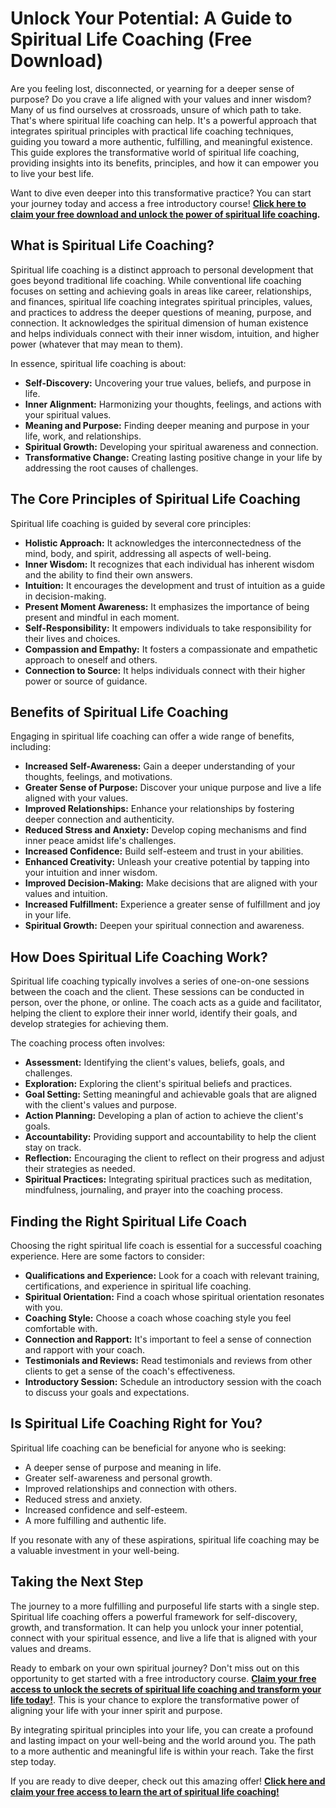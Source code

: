 # Unlock Your Potential: A Guide to Spiritual Life Coaching (Free Download)

Are you feeling lost, disconnected, or yearning for a deeper sense of purpose? Do you crave a life aligned with your values and inner wisdom? Many of us find ourselves at crossroads, unsure of which path to take. That's where spiritual life coaching can help. It's a powerful approach that integrates spiritual principles with practical life coaching techniques, guiding you toward a more authentic, fulfilling, and meaningful existence. This guide explores the transformative world of spiritual life coaching, providing insights into its benefits, principles, and how it can empower you to live your best life.

Want to dive even deeper into this transformative practice? You can start your journey today and access a free introductory course! **[Click here to claim your free download and unlock the power of spiritual life coaching](https://udemywork.com/spiritual-life-coaching).**

## What is Spiritual Life Coaching?

Spiritual life coaching is a distinct approach to personal development that goes beyond traditional life coaching. While conventional life coaching focuses on setting and achieving goals in areas like career, relationships, and finances, spiritual life coaching integrates spiritual principles, values, and practices to address the deeper questions of meaning, purpose, and connection. It acknowledges the spiritual dimension of human existence and helps individuals connect with their inner wisdom, intuition, and higher power (whatever that may mean to them).

In essence, spiritual life coaching is about:

*   **Self-Discovery:** Uncovering your true values, beliefs, and purpose in life.
*   **Inner Alignment:** Harmonizing your thoughts, feelings, and actions with your spiritual values.
*   **Meaning and Purpose:** Finding deeper meaning and purpose in your life, work, and relationships.
*   **Spiritual Growth:** Developing your spiritual awareness and connection.
*   **Transformative Change:** Creating lasting positive change in your life by addressing the root causes of challenges.

## The Core Principles of Spiritual Life Coaching

Spiritual life coaching is guided by several core principles:

*   **Holistic Approach:** It acknowledges the interconnectedness of the mind, body, and spirit, addressing all aspects of well-being.
*   **Inner Wisdom:** It recognizes that each individual has inherent wisdom and the ability to find their own answers.
*   **Intuition:** It encourages the development and trust of intuition as a guide in decision-making.
*   **Present Moment Awareness:** It emphasizes the importance of being present and mindful in each moment.
*   **Self-Responsibility:** It empowers individuals to take responsibility for their lives and choices.
*   **Compassion and Empathy:** It fosters a compassionate and empathetic approach to oneself and others.
*   **Connection to Source:** It helps individuals connect with their higher power or source of guidance.

## Benefits of Spiritual Life Coaching

Engaging in spiritual life coaching can offer a wide range of benefits, including:

*   **Increased Self-Awareness:** Gain a deeper understanding of your thoughts, feelings, and motivations.
*   **Greater Sense of Purpose:** Discover your unique purpose and live a life aligned with your values.
*   **Improved Relationships:** Enhance your relationships by fostering deeper connection and authenticity.
*   **Reduced Stress and Anxiety:** Develop coping mechanisms and find inner peace amidst life's challenges.
*   **Increased Confidence:** Build self-esteem and trust in your abilities.
*   **Enhanced Creativity:** Unleash your creative potential by tapping into your intuition and inner wisdom.
*   **Improved Decision-Making:** Make decisions that are aligned with your values and intuition.
*   **Increased Fulfillment:** Experience a greater sense of fulfillment and joy in your life.
*   **Spiritual Growth:** Deepen your spiritual connection and awareness.

## How Does Spiritual Life Coaching Work?

Spiritual life coaching typically involves a series of one-on-one sessions between the coach and the client. These sessions can be conducted in person, over the phone, or online. The coach acts as a guide and facilitator, helping the client to explore their inner world, identify their goals, and develop strategies for achieving them.

The coaching process often involves:

*   **Assessment:** Identifying the client's values, beliefs, goals, and challenges.
*   **Exploration:** Exploring the client's spiritual beliefs and practices.
*   **Goal Setting:** Setting meaningful and achievable goals that are aligned with the client's values and purpose.
*   **Action Planning:** Developing a plan of action to achieve the client's goals.
*   **Accountability:** Providing support and accountability to help the client stay on track.
*   **Reflection:** Encouraging the client to reflect on their progress and adjust their strategies as needed.
*   **Spiritual Practices:** Integrating spiritual practices such as meditation, mindfulness, journaling, and prayer into the coaching process.

## Finding the Right Spiritual Life Coach

Choosing the right spiritual life coach is essential for a successful coaching experience. Here are some factors to consider:

*   **Qualifications and Experience:** Look for a coach with relevant training, certifications, and experience in spiritual life coaching.
*   **Spiritual Orientation:** Find a coach whose spiritual orientation resonates with you.
*   **Coaching Style:** Choose a coach whose coaching style you feel comfortable with.
*   **Connection and Rapport:** It's important to feel a sense of connection and rapport with your coach.
*   **Testimonials and Reviews:** Read testimonials and reviews from other clients to get a sense of the coach's effectiveness.
*   **Introductory Session:** Schedule an introductory session with the coach to discuss your goals and expectations.

## Is Spiritual Life Coaching Right for You?

Spiritual life coaching can be beneficial for anyone who is seeking:

*   A deeper sense of purpose and meaning in life.
*   Greater self-awareness and personal growth.
*   Improved relationships and connection with others.
*   Reduced stress and anxiety.
*   Increased confidence and self-esteem.
*   A more fulfilling and authentic life.

If you resonate with any of these aspirations, spiritual life coaching may be a valuable investment in your well-being.

## Taking the Next Step

The journey to a more fulfilling and purposeful life starts with a single step. Spiritual life coaching offers a powerful framework for self-discovery, growth, and transformation. It can help you unlock your inner potential, connect with your spiritual essence, and live a life that is aligned with your values and dreams.

Ready to embark on your own spiritual journey? Don't miss out on this opportunity to get started with a free introductory course. **[Claim your free access to unlock the secrets of spiritual life coaching and transform your life today!](https://udemywork.com/spiritual-life-coaching)**. This is your chance to explore the transformative power of aligning your life with your inner spirit and purpose.

By integrating spiritual principles into your life, you can create a profound and lasting impact on your well-being and the world around you. The path to a more authentic and meaningful life is within your reach. Take the first step today.

If you are ready to dive deeper, check out this amazing offer! **[Click here and claim your free access to learn the art of spiritual life coaching!](https://udemywork.com/spiritual-life-coaching)**
